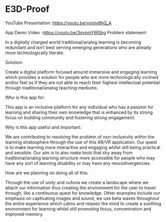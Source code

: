 # E3D-Proof

YouTube Presentation: https://youtu.be/ysjslv8hQ_A

App Demo Video -https://youtu.be/3pypmYjRSbg
Problem statement:

In a digitally charged world traditional/analog learning is becoming redundant and isn’t best serving emerging generations who are already more technologically literate. 

Solution:

Create a digital platform focused around immersive and engaging learning which provides a solution for people who are more technologically inclined and/or feel as if they are not able to reach their highest intellectual potential through traditional/analog teaching mediums. 

Who is this app for:

This app is an inclusive platform for any individual who has a passion for learning and sharing their own knowledge that is enhanced by its strong focus on building community and fostering strong engagement. 

Why is this app useful and important:

We are contributing to resolving the problem of non-inclusivity within the learning stratosphere through the use of this AR/VR application. Our quest is to make learning more interactive and engaging whilst still being practical and sensible. Our aim is to also make tools that shy away from traditional/analog learning structure more accessible for people who may have any sort of learning disability or may have any neurodivergencies. 

How are we planning on doing all of this:

Through the use of unity and vuforia we create a landscape where we attach our information thus creating the environment for the user to travel through, like a continuous quest for knowledge.
Other examples include our emphasis on captivating images and sound, we use beta waves throughout the entire experience which calms and relaxes the mind to create a soothing environment for learning whilst still promoting focus, concentration and improved memory. 
